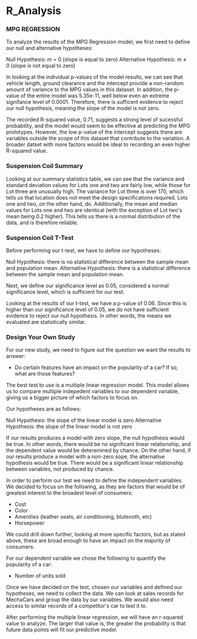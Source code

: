 # R_Analysis

### MPG REGRESSION ###

To analyze the results of the MPG Regression model, we first need to define our null and alternative hypotheses:

Null Hypothesis: m = 0 (slope is equal to zero)
Alternative Hypothesis: m ≠ 0 (slope is not equal to zero)

In looking at the individual p-values of the model results, we can see that vehicle length, ground clearance and the intercept provide a non-random amount of variance to the MPG values in this dataset. In addition, the p-value of the entire model was 5.35e-11, well below even an extreme signifance level of 0.0001. Therefore, there is sufficent evidence to reject our null hypothesis, meaning the slope of the model is not zero.

The recorded R-squared value, 0.71, suggests a strong level of sucessful probability, and the model would seem to be effective  at predicting the MPG prototypes. However, the low p-value of the intercept suggests there are variables outside the scope of this dataset that contribute to the variation. A broader datset with more factors would be ideal to recording an even higher R-squared value.

### Suspension Coil Summary ###

Looking at our summary statistics table, we can see that the variance and standard deviation values for Lots one and two are fairly low, while those for Lot three are unusually high. The variance for Lot three is over 170, which tells us that location does not meet the design specifications required. Lots one and two, on the other hand, do. Additionally, the mean and median values for Lots one and two are identical (with the exception of Lot two's mean being 0.2 higher). This tells us there is a normal distribution of the data, and is therefore reliable.

### Suspension Coil T-Test ###

Before performing our t-test, we have to define our hypotheses:

Null Hypothesis: there is no statistical difference between the sample mean and population mean.
Alternative Hypothesis: there is a statistical difference between the sample mean and population mean.

Next, we define our significance level as 0.05, considered a normal significance level, which is sufficient for our test.

Looking at the results of our t-test, we have a p-value of 0.06. Since this is higher than our significance level of 0.05, we do not have sufficient evidence to reject our null hypothesis. In other words, the means we evaluated are statistically similar.

### Design Your Own Study ###

For our new study, we need to figure out the question we want the results to answer:

- Do certain features have an impact on the popularity of a car? If so, what are those features?

The best test to use is a multiple linear regression model. This model allows us to compare multiple indepedent variables to our dependent variable, giving us a bigger picture of which factors to focus on.

Our hypotheses are as follows:

Null Hypothesis: the slope of the linear model is zero
Alternative Hypothesis: the slope of the linear model is not zero

If our results produces a model with zero slope, the null hypothesis would be true. In other words, there would be no significant linear relationship, and the dependent value would be deteremined by chance. On the other hand, if our results produce a model with a non-zero sope, the alternative hypothesis would be true. There would be a significant linear relationship between variables, not produced by chance.

In order to perform our test we need to define the independent variables. We decided to focus on the following, as they are factors that would be of greatest interest to the broadest level of consumers: 

- Cost
- Color
- Amenities (leather seats, air conditioning, bluteooth, etc)
- Horsepower

We could drill down further, looking at more specific factors, but as stated above, these are broad enough to have an impact on the majority of consumers.

For our dependent variable we chose the following to quantify the popularity of a car:

- Number of units sold

Once we have decided on the test, chosen our variables and defined our hypotheses, we need to collect the data. We can look at sales records for MechaCars and group the data by our variables. We would also need access to similar records of a competitor's car to test it to.

After performing the multiple linear regression, we will have an r-squared value to analyze. The larger that value is, the greater the probability is that future data points will fit our predictive model.
